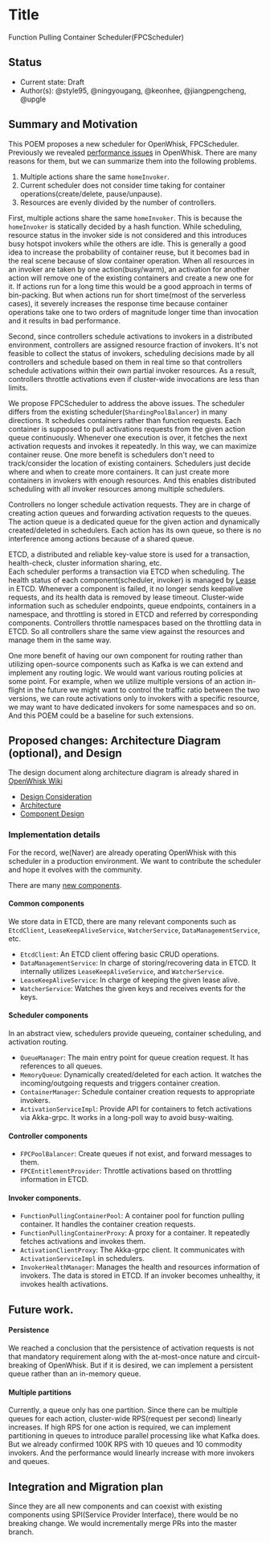 <!--
#
# Licensed to the Apache Software Foundation (ASF) under one or more
# contributor license agreements.  See the NOTICE file distributed with
# this work for additional information regarding copyright ownership.
# The ASF licenses this file to You under the Apache License, Version 2.0
# (the "License"); you may not use this file except in compliance with
# the License.  You may obtain a copy of the License at
#
#     http://www.apache.org/licenses/LICENSE-2.0
#
# Unless required by applicable law or agreed to in writing, software
# distributed under the License is distributed on an "AS IS" BASIS,
# WITHOUT WARRANTIES OR CONDITIONS OF ANY KIND, either express or implied.
# See the License for the specific language governing permissions and
# limitations under the License.
#
-->

# Title
Function Pulling Container Scheduler(FPCScheduler)

## Status
* Current state: Draft
* Author(s): @style95, @ningyougang, @keonhee, @jiangpengcheng, @upgle

## Summary and Motivation

This POEM proposes a new scheduler for OpenWhisk, FPCScheduler.
Previously we revealed [performance issues](https://cwiki.apache.org/confluence/display/OPENWHISK/Autonomous+Container+Scheduling+v1) in OpenWhisk.
There are many reasons for them, but we can summarize them into the following problems.

1. Multiple actions share the same `homeInvoker`.
2. Current scheduler does not consider time taking for container operations(create/delete, pause/unpause).
3. Resources are evenly divided by the number of controllers.

First, multiple actions share the same `homeInvoker`. This is because the `homeInvoker` is statically decided by a hash function.
While scheduling, resource status in the invoker side is not considered and this introduces busy hotspot invokers while the others are idle.
This is generally a good idea to increase the probability of container reuse, but it becomes bad in the real scene because of slow container operation.
When all resources in an invoker are taken by one action(busy/warm), an activation for another action will remove one of the existing containers and create a new one for it.
If actions run for a long time this would be a good approach in terms of bin-packing. But when actions run for short time(most of the serverless cases), 
it severely increases the response time because container operations take one to two orders of magnitude longer time than invocation and it results in bad performance.  

Second, since controllers schedule activations to invokers in a distributed environment, controllers are assigned resource fraction of invokers.
It's not feasible to collect the status of invokers, scheduling decisions made by all controllers and schedule based on them in real time so that controllers schedule activations within their own partial invoker resources.
As a result, controllers throttle activations even if cluster-wide invocations are less than limits.

We propose FPCScheduler to address the above issues.
The scheduler differs from the existing scheduler(`ShardingPoolBalancer`) in many directions.
It schedules containers rather than function requests. Each container is supposed to pull activations requests from the given action queue continuously.
Whenever one execution is over, it fetches the next activation requests and invokes it repeatedly. In this way, we can maximize container reuse.
One more benefit is schedulers don't need to track/consider the location of existing containers. Schedulers just decide where and when to create more containers.
It can just create more containers in invokers with enough resources. And this enables distributed scheduling with all invoker resources among multiple schedulers.

Controllers no longer schedule activation requests. They are in charge of creating action queues and forwarding activation requests to the queues.
The action queue is a dedicated queue for the given action and dynamically created/deleted in schedulers. Each action has its own queue, so there is no interference among actions because of
a shared queue.
 
 
ETCD, a distributed and reliable key-value store is used for a transaction, health-check, cluster information sharing, etc.  
Each scheduler performs a transaction via ETCD when scheduling. The health status of each component(scheduler, invoker) is managed by [Lease](https://help.compose.com/docs/etcd-using-etcd3-features#leases) in ETCD.
Whenever a component is failed, it no longer sends keepalive requests, and its health data is removed by lease timeout.
Cluster-wide information such as scheduler endpoints, queue endpoints, containers in a namespace, and throttling is stored in ETCD and referred by corresponding components.
Controllers throttle namespaces based on the throttling data in ETCD. So all controllers share the same view against the resources and manage them in the same way.  

One more benefit of having our own component for routing rather than utilizing open-source components such as Kafka is we can extend and implement any routing logic.
We would want various routing policies at some point. For example, when we utilize multiple versions of an action in-flight in the future we might want to control the traffic ratio between the two versions,
we can route activations only to invokers with a specific resource, we may want to have dedicated invokers for some namespaces and so on. And this POEM could be a baseline for such extensions.


## Proposed changes: Architecture Diagram (optional), and Design
The design document along architecture diagram is already shared in [OpenWhisk Wiki](https://cwiki.apache.org/confluence/display/OPENWHISK/Apache+OpenWhisk+Project+Wiki?src=sidebar)

* [Design Consideration](https://cwiki.apache.org/confluence/display/OPENWHISK/Design+consideration?src=contextnavpagetreemode)
* [Architecture](https://cwiki.apache.org/confluence/display/OPENWHISK/System+Architecture)
* [Component Design](https://cwiki.apache.org/confluence/display/OPENWHISK/Component+Design)
 
### Implementation details

For the record, we(Naver) are already operating OpenWhisk with this scheduler in a production environment.
We want to contribute the scheduler and hope it evolves with the community.

There are many [new components](https://cwiki.apache.org/confluence/display/OPENWHISK/Component+Design).

#### Common components
We store data in ETCD, there are many relevant components such as `EtcdClient`, `LeaseKeepAliveService`, `WatcherService`, `DataManagementService`, etc.

* `EtcdClient`: An ETCD client offering basic CRUD operations.
* `DataManagementService`: In charge of storing/recovering data in ETCD. It internally utilizes `LeaseKeepAliveService`, and `WatcherService`.
* `LeaseKeepAliveService`: In charge of keeping the given lease alive.
* `WatcherService`: Watches the given keys and receives events for the keys.


#### Scheduler components

In an abstract view, schedulers provide queueing, container scheduling, and activation routing.

* `QueueManager`: The main entry point for queue creation request. It has references to all queues.
* `MemoryQueue`: Dynamically created/deleted for each action. It watches the incoming/outgoing requests and triggers container creation.   
* `ContainerManager`: Schedule container creation requests to appropriate invokers.
* `ActivationServiceImpl`: Provide API for containers to fetch activations via Akka-grpc. It works in a long-poll way to avoid busy-waiting.

#### Controller components
* `FPCPoolBalancer`: Create queues if not exist, and forward messages to them.  
* `FPCEntitlementProvider`: Throttle activations based on throttling information in ETCD.

#### Invoker components.

* `FunctionPullingContainerPool`: A container pool for function pulling container. It handles the container creation requests.
* `FunctionPullingContainerProxy`: A proxy for a container. It repeatedly fetches activations and invokes them. 
* `ActivationClientProxy`: The Akka-grpc client. It communicates with `ActivationServiceImpl` in schedulers.
* `InvokerHealthManager`: Manages the health and resources information of invokers. The data is stored in ETCD. If an invoker becomes unhealthy, it invokes health activations.

## Future work.

#### Persistence

We reached a conclusion that the persistence of activation requests is not that mandatory requirement along with the at-most-once nature and circuit-breaking of OpenWhisk. 
But if it is desired, we can implement a persistent queue rather than an in-memory queue.

#### Multiple partitions

Currently, a queue only has one partition. Since there can be multiple queues for each action, cluster-wide RPS(request per second) linearly increases.
If high RPS for one action is required, we can implement partitioning in queues to introduce parallel processing like what Kafka does.
But we already confirmed 100K RPS with 10 queues and 10 commodity invokers. And the performance would linearly increase with more invokers and queues.



## Integration and Migration plan

Since they are all new components and can coexist with existing components using SPI(Service Provider Interface), there would be no breaking change.
We would incrementally merge PRs into the master branch.
